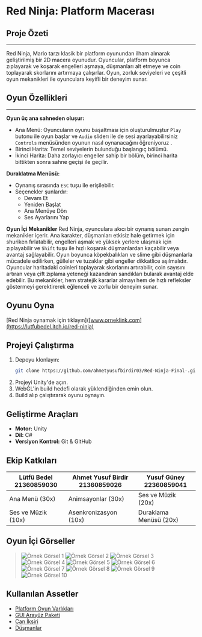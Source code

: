 # Red Ninja: Platform Macerası

##  Proje Özeti
---
Red Ninja, Mario tarzı klasik bir platform oyunundan ilham alınarak geliştirilmiş bir 2D macera oyunudur. Oyuncular, platform boyunca zıplayarak ve koşarak engelleri aşmaya, düşmanları alt etmeye ve coin toplayarak skorlarını artırmaya çalışırlar. Oyun, zorluk seviyeleri ve çeşitli oyun mekanikleri ile oyunculara keyifli bir deneyim sunar.

##  Oyun Özellikleri
---
**Oyun üç ana sahneden oluşur:**
- Ana Menü: Oyuncuların oyunu başaltması için oluşturulmuştur `Play` butonu ile oyun başlar ve `Audio` sliderı ile de sesi ayarlayabilirsiniz `Controls` menüsünden oyunun nasıl oynanacağını öğreniyoruz .
- Birinci Harita: Temel seviyelerin bulunduğu başlangıç bölümü.
- İkinci Harita: Daha zorlayıcı engeller sahip bir bölüm, birinci harita bittikten sonra sahne geçişi ile geçilir.
  
**Duraklatma Menüsü:**
  - Oynanış sırasında `ESC` tuşu ile erişilebilir.
  - Seçenekler şunlardır:
    - Devam Et
    - Yeniden Başlat
    - Ana Menüye Dön
    - Ses Ayarlarını Yap

**Oyun İçi Mekanikler**
Red Ninja, oyunculara akıcı bir oynanış sunan zengin mekanikler içerir. Ana karakter, düşmanları etkisiz hale getirmek için shuriken fırlatabilir, engelleri aşmak ve yüksek yerlere ulaşmak için zıplayabilir ve `Shift` tuşu ile hızlı koşarak düşmanlardan kaçabilir veya avantaj sağlayabilir. Oyun boyunca köpekbalıkları ve slime gibi düşmanlarla mücadele edilirken, gülleler ve tuzaklar gibi engeller dikkatlice aşılmalıdır. Oyuncular haritadaki coinleri toplayarak skorlarını artırabilir, coin sayısını artıran veya çift zıplama yeteneği kazandıran sandıkları bularak avantaj elde edebilir. Bu mekanikler, hem stratejik kararlar almayı hem de hızlı refleksler göstermeyi gerektirerek eğlenceli ve zorlu bir deneyim sunar.
##  Oyunu Oyna
[Red Ninja oynamak için tıklayın]([www.orneklink.com](https://lutfubedel.itch.io/red-ninja)

##  Projeyi Çalıştırma
1. Depoyu klonlayın:
   ```bash
   git clone https://github.com/ahmetyusufbirdir03/Red-Ninja-Final-.git
   ```
2. Projeyi Unity'de açın.
3. WebGL'in build hedefi olarak yüklendiğinden emin olun.
4. Build alıp çalıştırarak oyunu oynayın.

## Geliştirme Araçları
- **Motor:** Unity
- **Dil:** C#
- **Versiyon Kontrol:** Git & GitHub

## Ekip Katkıları
|Lütfü Bedel 21360859030 | Ahmet Yusuf Birdir 21360859026     | Yusuf Güney 22360859041|
|----------------------  |------------------------------------|------------------------|
|  Ana Menü (30x)        |   Animsayonlar (30x)               |  Ses ve Müzik (20x)    |  
|  Ses ve Müzik (10x)    |   Asenkronizasyon (10x)            |  Duraklama Menüsü (20x)|


## Oyun İçi Görseller
> ![Örnek Görsel 1](/images/1.jpg)
> ![Örnek Görsel 2](/images/2.jpg)
> ![Örnek Görsel 3](/images/3.jpg)
> ![Örnek Görsel 4](/images/4.jpg)
> ![Örnek Görsel 5](/images/5.jpg)
> ![Örnek Görsel 6](/images/6.jpg)
> ![Örnek Görsel 7](/images/7.jpg)
> ![Örnek Görsel 8](/images/8.jpg)
> ![Örnek Görsel 9](/images/9.jpg)
> ![Örnek Görsel 10](/images/10.jpg)

## Kullanılan Assetler
- [Platform Oyun Varlıkları](https://assetstore.unity.com/packages/2d/environments/free-platform-game-assets-85838)
- [GUI Arayüz Paketi](https://assetstore.unity.com/packages/2d/gui/cartoon-gui-pack-48850)
- [Can İksiri](https://assetstore.unity.com/packages/2d/gui/icons/magic-potion-1-69874)
- [Düşmanlar](https://assetstore.unity.com/packages/2d/characters/2d-monster-cute-chibi-demo-pack-unique-skill-animated-prefab-wit-296969)


